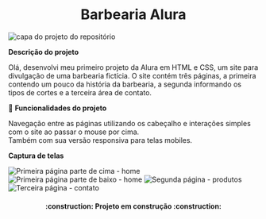 <h1 align="center"> Barbearia Alura </h1>


![capa do projeto do repositório](https://user-images.githubusercontent.com/99683851/206325689-ed4728c6-4e32-48b4-bfbe-dc14ead15009.png)


**Descrição do projeto**

Olá, desenvolvi meu primeiro projeto da Alura em HTML e CSS, um site para divulgação de uma barbearia fictícia.
O site contém três páginas, a primeira contendo um pouco da história da barbearia, a segunda informando os tipos de cortes e a terceira área de contato.


:hammer: **Funcionalidades do projeto**

Navegação entre as páginas utilizando os cabeçalho e interações simples com o site ao passar o mouse por cima.
<br>Também com sua versão responsiva para telas mobiles.

**Captura de telas**

![Primeira página parte de cima - home](https://user-images.githubusercontent.com/99683851/207156835-e0f25486-3fb6-4518-a258-285f3638078a.JPG)
![Primeira página parte de baixo - home](https://user-images.githubusercontent.com/99683851/207156981-3909708c-f485-4f95-bf86-77fdffe3b636.JPG)
![Segunda página - produtos](https://user-images.githubusercontent.com/99683851/207157040-ace40a60-9b32-44a3-beab-7e1daa808a69.JPG)
![Terceira página -  contato](https://user-images.githubusercontent.com/99683851/207157068-40f418a7-fc79-49c3-9cb3-8feac55eeaaa.JPG)




<h4 align="center"> 
    :construction:  Projeto em construção  :construction:
</h4>
